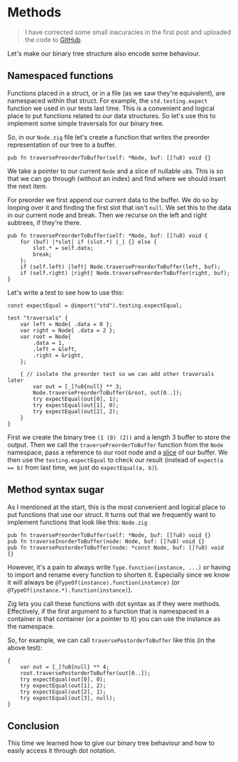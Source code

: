 # Methods

> I have corrected some small inacuracies in the first post and uploaded the code to [GitHub](https://github.com/Arya-Elfren/zig-tree-tutorial).

Let's make our binary tree structure also encode some behaviour.

## Namespaced functions

Functions placed in a struct, or in a file (as we saw they're equivalent), are namespaced within that struct. For example, the `std.testing.expect` function we used in our tests last time. This is a convenient and logical place to put functions related to our data structures. So let's use this to implement some simple traversals for our binary tree.

So, in our `Node.zig` file let's create a function that writes the preorder representation of our tree to a buffer.
```zig
pub fn traversePreorderToBuffer(self: *Node, buf: []?u8) void {}
```
We take a pointer to our current `Node` and a slice of nullable `u8`s. This is so that we can go through (without an index) and find where we should insert the next item.

For preorder we first append our current data to the buffer. We do so by looping over it and finding the first slot that isn't `null`. We set this to the data in our current node and break. Then we recurse on the left and right subtrees, if they're there.
```zig
pub fn traversePreorderToBuffer(self: *Node, buf: []?u8) void {
    for (buf) |*slot| if (slot.*) |_| {} else {
        slot.* = self.data;
        break;
    };
    if (self.left) |left| Node.traversePreorderToBuffer(left, buf);
    if (self.right) |right| Node.traversePreorderToBuffer(right, buf);
}
```

Let's write a test to see how to use this:
```zig
const expectEqual = @import("std").testing.expectEqual;

test "traversals" {
    var left = Node{ .data = 0 };
    var right = Node{ .data = 2 };
    var root = Node{
        .data = 1,
        .left = &left,
        .right = &right,
    };

    { // isolate the preorder test so we can add other traversals later
        var out = [_]?u8{null} ** 3;
        Node.traversePreorderToBuffer(&root, out[0..]);
        try expectEqual(out[0], 1);
        try expectEqual(out[1], 0);
        try expectEqual(out[2], 2);
    }
}
```

First we create the binary tree `(1 (0) (2))` and a length 3 buffer to store the output. Then we call the `traversePreorderToBuffer` function from the `Node` namespace, pass a reference to our root node and a [slice](https://ziglang.org/documentation/master/#Slices) of our buffer. We then use the `testing.expectEqual` to check our result (instead of `expect(a == b)` from last time, we just do `expectEqual(a, b)`).

## Method syntax sugar

As I mentioned at the start, this is the most convenient and logical place to put functions that use our struct. It turns out that we frequently want to implement functions that look like this:
`Node.zig`
```zig
pub fn traversePreorderToBuffer(self: *Node, buf: []?u8) void {}
pub fn traverseInorderToBuffer(node: Node, buf: []?u8) void {}
pub fn traversePostorderToBuffer(node: *const Node, buf: []?u8) void {}
```

However, it's a pain to always write `Type.function(instance, ...)` or having to import and rename every function to shorten it. Especially since we know it will always be `@TypeOf(instance).function(instance)` (or `@TypeOf(instance.*).function(instance)`).

Zig lets you call these functions with dot syntax as if they were methods. Effectively, if the first argument to a function that is namespaced in a container is that container (or a pointer to it) you can use the instance as the namespace.

So, for example, we can call `traversePostorderToBuffer` like this (in the above test):
```zig
{
    var out = [_]?u8{null} ** 4;
    root.traversePostorderToBuffer(out[0..]);
    try expectEqual(out[0], 0);
    try expectEqual(out[1], 2);
    try expectEqual(out[2], 1);
    try expectEqual(out[3], null);
}
```

## Conclusion

This time we learned how to give our binary tree behaviour and how to easily access it through dot notation.

